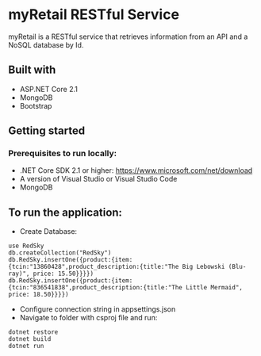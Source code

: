 # myRetail RESTful Service

myRetail is a RESTful service that retrieves information from an API and a NoSQL database by Id.

## Built with

 - ASP.NET Core 2.1
 - MongoDB
 - Bootstrap


## Getting started

### Prerequisites to run locally:

 - .NET Core SDK 2.1 or higher: https://www.microsoft.com/net/download
 - A version of Visual Studio or Visual Studio Code
 - MongoDB
 
## To run the application:

 - Create Database:
```
use RedSky
db.createCollection("RedSky")
db.RedSky.insertOne({product:{item:{tcin:"13860428",product_description:{title:"The Big Lebowski (Blu-ray)", price: 15.50}}}})
db.RedSky.insertOne({product:{item:{tcin:"836541838",product_description:{title:"The Little Mermaid", price: 18.50}}}})
```

 - Configure connection string in appsettings.json
 - Navigate to folder with csproj file and run:

```
dotnet restore
dotnet build
dotnet run
```

